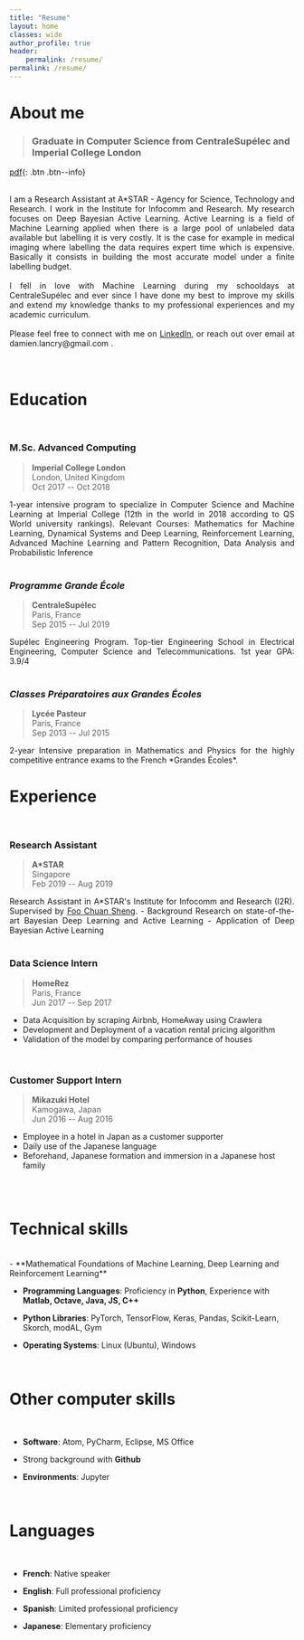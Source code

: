 ```yaml
---
title: "Resume"
layout: home
classes: wide
author_profile: true
header:
    permalink: /resume/
permalink: /resume/
---
```




<!-- <h2 style="display: table;">
  <span><img style="vertical-align: middle; display: table-cell; margin-right: 10px" src="../assets/images/icons/education.png" width="30"/></span>
  <span style="vertical-align: middle; display: table-cell;">Education</span>
</h2> -->
# About me

>### Graduate in Computer Science from CentraleSupélec and Imperial College London

[pdf](../assets/pdf/cv2019.pdf){: .btn .btn--info}

<br>
<div style="text-align: justify">
I am a Research Assistant at A*STAR - Agency for Science, Technology and Research. I work in the Institute for Infocomm and Research. My research focuses on Deep Bayesian Active Learning. Active Learning is a field of Machine Learning applied when there is a large pool of unlabeled data available but labelling it is very costly. It is the case for example in medical imaging where labelling the data requires expert time which is expensive. Basically it consists in building the most accurate model under a finite labelling budget.
</div>
<br>
<div style="text-align: justify">
I fell in love with Machine Learning during my schooldays at CentraleSupélec and ever since I have done my best to improve my skills and extend my knowledge thanks to my professional experiences and my academic curriculum.
</div>
<br>
<div style="text-align: justify">
Please feel free to connect with me on <a href="https://www.linkedin.com/in/damienlancry/">LinkedIn</a>, or reach out over email at damien.lancry@gmail.com .
</div>
<br>
<br>

# Education
<br>

### M.Sc. Advanced Computing


>**Imperial College London** <br>
>London, United Kingdom<br>
>Oct 2017 -- Oct 2018<br>

<div style="text-align: justify">
1-year intensive program to specialize in Computer Science and Machine Learning at Imperial College (12th in the world in 2018 according to  QS World university rankings).
Relevant Courses: Mathematics for Machine Learning, Dynamical Systems and Deep Learning, Reinforcement Learning, Advanced Machine Learning and Pattern Recognition, Data Analysis and Probabilistic Inference
</div>


<br>

### *Programme Grande École*

>**CentraleSupélec** <br>
Paris, France<br>
Sep 2015 -- Jul 2019<br>

<div style="text-align: justify">
Supélec Engineering Program. Top-tier Engineering School in Electrical Engineering, Computer Science and Telecommunications. 1st year GPA: 3.9/4
</div>

<br>

### *Classes Préparatoires aux Grandes Écoles*

>**Lycée Pasteur** <br>
Paris, France<br>
Sep 2013 -- Jul 2015<br>

<div style="text-align: justify">
2-year Intensive preparation in Mathematics and Physics for the highly competitive entrance exams to the French *Grandes Écoles*.
</div>

# Experience
<br>

### Research Assistant

>**A*STAR** <br>
>Singapore<br>
>Feb 2019 -- Aug 2019<br>

<div style="text-align: justify">
Research Assistant in A*STAR's Institute for Infocomm and Research (I2R).
Supervised by <a href="http://ai.stanford.edu/~csfoo/">Foo Chuan Sheng</a>.
- Background Research on state-of-the-art Bayesian Deep Learning and Active Learning
- Application of Deep Bayesian Active Learning 
</div>

<br>

### Data Science Intern

>**HomeRez** <br>
>Paris, France<br>
>Jun 2017 -- Sep 2017<br>

- Data Acquisition by scraping Airbnb, HomeAway using Crawlera
- Development and Deployment of a vacation rental pricing algorithm
- Validation of the model by comparing performance of houses
<br>

### Customer Support Intern

>**Mikazuki Hotel** <br>
>Kamogawa, Japan<br>
>Jun 2016 -- Aug 2016<br>

- Employee in a hotel in Japan as a customer supporter
- Daily use of the Japanese language
- Beforehand, Japanese formation and immersion in a Japanese host family

<br>
<br>

# Technical skills
<br>
- **Mathematical Foundations of Machine Learning, Deep Learning and Reinforcement Learning**

- **Programming Languages**: Proficiency in **Python**, Experience with **Matlab, Octave, Java, JS, C++**

- **Python Libraries**: PyTorch, TensorFlow, Keras, Pandas, Scikit-Learn, Skorch, modAL, Gym

- **Operating Systems**: Linux (Ubuntu), Windows

<br>

# Other computer skills
<br>

- **Software**: Atom, PyCharm, Eclipse, MS Office

- Strong background with **Github**

- **Environments**: Jupyter

<br>

# Languages
<br>

- **French**: Native speaker

- **English**: Full professional proficiency

- **Spanish**: Limited professional proficiency

- **Japanese**: Elementary proficiency

<br>
<br>
<br>
